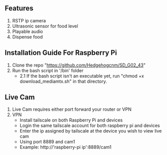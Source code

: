 ## Features
1. RSTP ip camera
2. Ultrasonic sensor for food level
3. Playable audio
4. Dispense food

## Installation Guide For Raspberry Pi
1. Clone the repo "https://github.com/Hedgehogcnm/SD_G02_43"
2. Run the bash script in '/bin' folder
   - 2.1 If the bash script isn't an executable yet, run "chmod +x download_mediamtx.sh" in that directory.

## Live Cam
1. Live Cam requires either port forward your router or VPN
2. VPN
   - Install tailscale on both Raspberry Pi and devices
   - Login the same tailscale account for both raspberry pi and devices
   - Enter the ip assigned by tailscale at the device you wish to view live cam
   - Using port 8889 and cam1
   - Example: http://'raspberry-pi ip':8889/cam1
